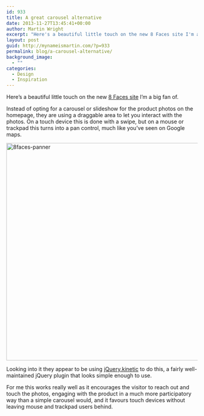 ```yaml
---
id: 933
title: A great carousel alternative
date: 2013-11-27T13:45:41+00:00
author: Martin Wright
excerpt: "Here's a beautiful little touch on the new 8 Faces site I'm a big fan of"
layout: post
guid: http://mynameismartin.com/?p=933
permalink: blog/a-carousel-alternative/
background_image:
  - ""
categories:
  - Design
  - Inspiration
---
```

<p class="intro-para">
  Here&#8217;s a beautiful little touch on the new <a href="http://8faces.com/">8 Faces site</a> I&#8217;m a big fan of.
</p>

Instead of opting for a carousel or slideshow for the product photos on the homepage, they are using a draggable area to let you interact with the photos. On a touch device this is done with a swipe, but on a mouse or trackpad this turns into a pan control, much like you&#8217;ve seen on Google maps.

[<img class="aligncenter size-full wp-image-934" alt="8faces-panner" src="http://mynameismartin.com/blog/wp-content/uploads/2013/11/8faces-panner.jpg" width="877" height="573" srcset="http://mynameismartin.com/blog/wp-content/uploads/2013/11/8faces-panner.jpg 877w, http://mynameismartin.com/blog/wp-content/uploads/2013/11/8faces-panner-300x196.jpg 300w" sizes="(max-width: 877px) 100vw, 877px" />](http://8faces.com)

Looking into it they appear to be using [jQuery.kinetic](https://github.com/davetayls/jquery.kinetic) to do this, a fairly well-maintained jQuery plugin that looks simple enough to use.

For me this works really well as it encourages the visitor to reach out and touch the photos, engaging with the product in a much more participatory way than a simple carousel would, and it favours touch devices without leaving mouse and trackpad users behind.